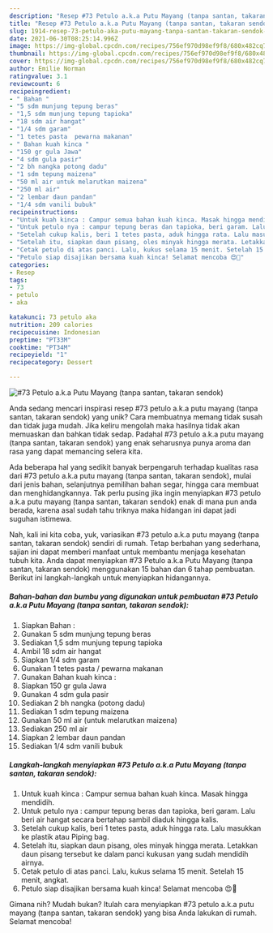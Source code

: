 ```yaml
---
description: "Resep #73 Petulo a.k.a Putu Mayang (tanpa santan, takaran sendok) yang Harus Anda Coba"
title: "Resep #73 Petulo a.k.a Putu Mayang (tanpa santan, takaran sendok) yang Harus Anda Coba"
slug: 1914-resep-73-petulo-aka-putu-mayang-tanpa-santan-takaran-sendok-yang-harus-anda-coba
date: 2021-06-30T08:25:14.996Z
image: https://img-global.cpcdn.com/recipes/756ef970d98ef9f8/680x482cq70/73-petulo-aka-putu-mayang-tanpa-santan-takaran-sendok-foto-resep-utama.jpg
thumbnail: https://img-global.cpcdn.com/recipes/756ef970d98ef9f8/680x482cq70/73-petulo-aka-putu-mayang-tanpa-santan-takaran-sendok-foto-resep-utama.jpg
cover: https://img-global.cpcdn.com/recipes/756ef970d98ef9f8/680x482cq70/73-petulo-aka-putu-mayang-tanpa-santan-takaran-sendok-foto-resep-utama.jpg
author: Emilie Norman
ratingvalue: 3.1
reviewcount: 6
recipeingredient:
- " Bahan "
- "5 sdm munjung tepung beras"
- "1,5 sdm munjung tepung tapioka"
- "18 sdm air hangat"
- "1/4 sdm garam"
- "1 tetes pasta  pewarna makanan"
- " Bahan kuah kinca "
- "150 gr gula Jawa"
- "4 sdm gula pasir"
- "2 bh nangka potong dadu"
- "1 sdm tepung maizena"
- "50 ml air untuk melarutkan maizena"
- "250 ml air"
- "2 lembar daun pandan"
- "1/4 sdm vanili bubuk"
recipeinstructions:
- "Untuk kuah kinca : Campur semua bahan kuah kinca. Masak hingga mendidih."
- "Untuk petulo nya : campur tepung beras dan tapioka, beri garam. Lalu beri air hangat secara bertahap sambil diaduk hingga kalis."
- "Setelah cukup kalis, beri 1 tetes pasta, aduk hingga rata. Lalu masukkan ke plastik atau Piping bag."
- "Setelah itu, siapkan daun pisang, oles minyak hingga merata. Letakkan daun pisang tersebut ke dalam panci kukusan yang sudah mendidih airnya."
- "Cetak petulo di atas panci. Lalu, kukus selama 15 menit. Setelah 15 menit, angkat."
- "Petulo siap disajikan bersama kuah kinca! Selamat mencoba 😍🙏"
categories:
- Resep
tags:
- 73
- petulo
- aka

katakunci: 73 petulo aka 
nutrition: 209 calories
recipecuisine: Indonesian
preptime: "PT33M"
cooktime: "PT34M"
recipeyield: "1"
recipecategory: Dessert

---
```



![#73 Petulo a.k.a Putu Mayang (tanpa santan, takaran sendok)](https://img-global.cpcdn.com/recipes/756ef970d98ef9f8/680x482cq70/73-petulo-aka-putu-mayang-tanpa-santan-takaran-sendok-foto-resep-utama.jpg)

Anda sedang mencari inspirasi resep #73 petulo a.k.a putu mayang (tanpa santan, takaran sendok) yang unik? Cara membuatnya memang tidak susah dan tidak juga mudah. Jika keliru mengolah maka hasilnya tidak akan memuaskan dan bahkan tidak sedap. Padahal #73 petulo a.k.a putu mayang (tanpa santan, takaran sendok) yang enak seharusnya punya aroma dan rasa yang dapat memancing selera kita.

Ada beberapa hal yang sedikit banyak berpengaruh terhadap kualitas rasa dari #73 petulo a.k.a putu mayang (tanpa santan, takaran sendok), mulai dari jenis bahan, selanjutnya pemilihan bahan segar, hingga cara membuat dan menghidangkannya. Tak perlu pusing jika ingin menyiapkan #73 petulo a.k.a putu mayang (tanpa santan, takaran sendok) enak di mana pun anda berada, karena asal sudah tahu triknya maka hidangan ini dapat jadi suguhan istimewa.




Nah, kali ini kita coba, yuk, variasikan #73 petulo a.k.a putu mayang (tanpa santan, takaran sendok) sendiri di rumah. Tetap berbahan yang sederhana, sajian ini dapat memberi manfaat untuk membantu menjaga kesehatan tubuh kita. Anda dapat menyiapkan #73 Petulo a.k.a Putu Mayang (tanpa santan, takaran sendok) menggunakan 15 bahan dan 6 tahap pembuatan. Berikut ini langkah-langkah untuk menyiapkan hidangannya.

<!--inarticleads1-->

##### Bahan-bahan dan bumbu yang digunakan untuk pembuatan #73 Petulo a.k.a Putu Mayang (tanpa santan, takaran sendok):

1. Siapkan  Bahan :
1. Gunakan 5 sdm munjung tepung beras
1. Sediakan 1,5 sdm munjung tepung tapioka
1. Ambil 18 sdm air hangat
1. Siapkan 1/4 sdm garam
1. Gunakan 1 tetes pasta / pewarna makanan
1. Gunakan  Bahan kuah kinca :
1. Siapkan 150 gr gula Jawa
1. Gunakan 4 sdm gula pasir
1. Sediakan 2 bh nangka (potong dadu)
1. Sediakan 1 sdm tepung maizena
1. Gunakan 50 ml air (untuk melarutkan maizena)
1. Sediakan 250 ml air
1. Siapkan 2 lembar daun pandan
1. Sediakan 1/4 sdm vanili bubuk




<!--inarticleads2-->

##### Langkah-langkah menyiapkan #73 Petulo a.k.a Putu Mayang (tanpa santan, takaran sendok):

1. Untuk kuah kinca : Campur semua bahan kuah kinca. Masak hingga mendidih.
1. Untuk petulo nya : campur tepung beras dan tapioka, beri garam. Lalu beri air hangat secara bertahap sambil diaduk hingga kalis.
1. Setelah cukup kalis, beri 1 tetes pasta, aduk hingga rata. Lalu masukkan ke plastik atau Piping bag.
1. Setelah itu, siapkan daun pisang, oles minyak hingga merata. Letakkan daun pisang tersebut ke dalam panci kukusan yang sudah mendidih airnya.
1. Cetak petulo di atas panci. Lalu, kukus selama 15 menit. Setelah 15 menit, angkat.
1. Petulo siap disajikan bersama kuah kinca! Selamat mencoba 😍🙏




Gimana nih? Mudah bukan? Itulah cara menyiapkan #73 petulo a.k.a putu mayang (tanpa santan, takaran sendok) yang bisa Anda lakukan di rumah. Selamat mencoba!
